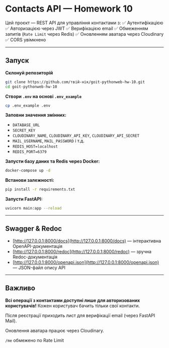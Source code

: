 # **Contacts API — Homework 10**

Цей проєкт — REST API для управління контактами з:
✅ Аутентифікацією
✅ Авторизацією через JWT
✅ Верифікацією email
✅ Обмеженням запитів (`Rate Limit` через Redis)
✅ Оновленням аватара через Cloudinary
✅ CORS увімкнено

---

## Запуск

**Склонуй репозиторій**

```bash
git clone https://github.com/твій-нік/goit-pythonweb-hw-10.git
cd goit-pythonweb-hw-10
```

**Створи `.env` на основі `.env_example`**

```bash
cp .env_example .env
```

**Заповни значення змінних:**

* `DATABASE_URL`
* `SECRET_KEY`
* `CLOUDINARY_NAME`, `CLOUDINARY_API_KEY`, `CLOUDINARY_API_SECRET`
* `MAIL_USERNAME`, `MAIL_PASSWORD` і т.д.
* `REDIS_HOST=localhost`
* `REDIS_PORT=6379`

**Запусти базу даних та Redis через Docker:**

```bash
docker-compose up -d
```

**Встанови залежності:**

```bash
pip install -r requirements.txt
```

**Запусти FastAPI:**

```bash
uvicorn main:app --reload
```

---

##  **Swagger & Redoc**

* [http://127.0.0.1:8000/docs](http://127.0.0.1:8000/docs) — інтерактивна OpenAPI-документація
* [http://127.0.0.1:8000/redoc](http://127.0.0.1:8000/redoc) — зручна Redoc-документація
* [http://127.0.0.1:8000/openapi.json](http://127.0.0.1:8000/openapi.json) — JSON-файл опису API

---

## **Важливо**

**Всі операції з контактами доступні лише для авторизованих користувачів!**
Кожен користувач бачить тільки свої контакти.

Після реєстрації приходить лист для верифікації email (через FastAPI Mail).

Оновлення аватара працює через Cloudinary.

`/me` обмежено по Rate Limit

